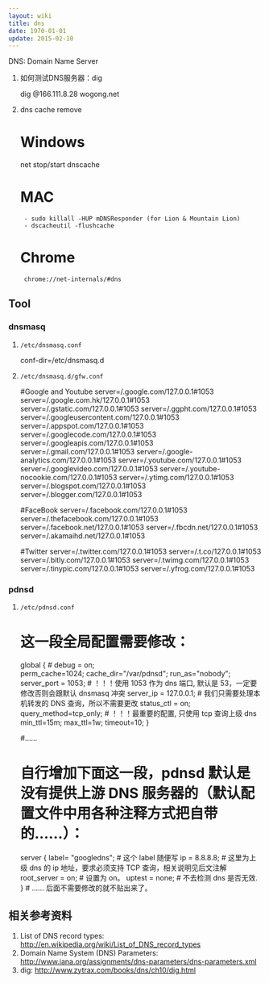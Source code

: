 ```yaml
---
layout: wiki
title: dns
date: 1970-01-01
update: 2015-02-10
---
```

DNS: Domain Name Server

1. 如何测试DNS服务器：dig

    dig @166.111.8.28 wogong.net

2. dns cache remove

    # Windows
    net stop/start dnscache
    # MAC
        - sudo killall -HUP mDNSResponder (for Lion & Mountain Lion)
        - dscacheutil -flushcache 
    # Chrome
        chrome://net-internals/#dns

## Tool
### dnsmasq
1. `/etc/dnsmasq.conf`

    conf-dir=/etc/dnsmasq.d

2. `/etc/dnsmasq.d/gfw.conf`

    #Google and Youtube
    server=/.google.com/127.0.0.1#1053
    server=/.google.com.hk/127.0.0.1#1053
    server=/.gstatic.com/127.0.0.1#1053
    server=/.ggpht.com/127.0.0.1#1053
    server=/.googleusercontent.com/127.0.0.1#1053
    server=/.appspot.com/127.0.0.1#1053
    server=/.googlecode.com/127.0.0.1#1053
    server=/.googleapis.com/127.0.0.1#1053
    server=/.gmail.com/127.0.0.1#1053
    server=/.google-analytics.com/127.0.0.1#1053
    server=/.youtube.com/127.0.0.1#1053
    server=/.googlevideo.com/127.0.0.1#1053
    server=/.youtube-nocookie.com/127.0.0.1#1053
    server=/.ytimg.com/127.0.0.1#1053
    server=/.blogspot.com/127.0.0.1#1053
    server=/.blogger.com/127.0.0.1#1053
    
    #FaceBook
    server=/.facebook.com/127.0.0.1#1053
    server=/.thefacebook.com/127.0.0.1#1053
    server=/.facebook.net/127.0.0.1#1053
    server=/.fbcdn.net/127.0.0.1#1053
    server=/.akamaihd.net/127.0.0.1#1053
    
    #Twitter
    server=/.twitter.com/127.0.0.1#1053
    server=/.t.co/127.0.0.1#1053
    server=/.bitly.com/127.0.0.1#1053
    server=/.twimg.com/127.0.0.1#1053
    server=/.tinypic.com/127.0.0.1#1053
    server=/.yfrog.com/127.0.0.1#1053


### pdnsd
1. `/etc/pdnsd.conf`

    # 这一段全局配置需要修改：
    
    global {
        # debug = on;          
        perm_cache=1024;
        cache_dir="/var/pdnsd";
        run_as="nobody";
        server_port = 1053;    # ！！！使用 1053 作为 dns 端口, 默认是 53，一定要修改否则会跟默认 dnsmasq 冲突
        server_ip = 127.0.0.1;  # 我们只需要处理本机转发的 DNS 查询，所以不需要更改
        status_ctl = on;
        query_method=tcp_only; # ！！！最重要的配置, 只使用 tcp 查询上级 dns
        min_ttl=15m;
        max_ttl=1w;
        timeout=10;
    }
    
    #……
    
    # 自行增加下面这一段，pdnsd 默认是没有提供上游 DNS 服务器的（默认配置文件中用各种注释方式把自带的……）：
    
    server {
        label= "googledns";           # 这个 label 随便写
        ip = 8.8.8.8; # 这里为上级 dns 的 ip 地址，要求必须支持 TCP 查询，相关说明见后文注解
        root_server = on;        # 设置为 on。
        uptest = none;           # 不去检测 dns 是否无效.
    }
            # …… 后面不需要修改的就不贴出来了。

## 相关参考资料
1. List of DNS record types: http://en.wikipedia.org/wiki/List_of_DNS_record_types
2. Domain Name System (DNS) Parameters: http://www.iana.org/assignments/dns-parameters/dns-parameters.xml
3. dig: http://www.zytrax.com/books/dns/ch10/dig.html

